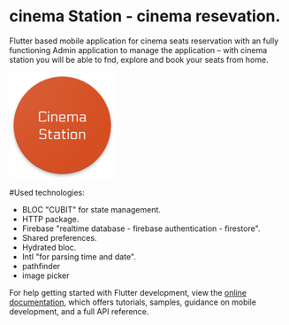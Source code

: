 # cinema Station - cinema resevation.

Flutter based mobile application for cinema seats reservation with an fully functioning
Admin application to manage the application – with cinema station you will be able to fnd, explore
and book your seats from home. 

![GitHub Logo](assets/images/appicon/cinema_launcher.png)


#Used technologies:

- BLOC "CUBIT" for state management.
- HTTP package.
- Firebase "realtime database - firebase authentication - firestore".
- Shared preferences.
- Hydrated bloc.
- Intl "for parsing time and date".
- pathfinder
- image picker

For help getting started with Flutter development, view the
[online documentation](https://docs.flutter.dev/), which offers tutorials,
samples, guidance on mobile development, and a full API reference.
